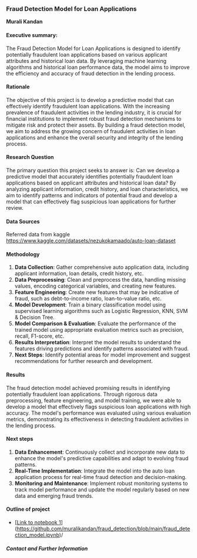 ### Fraud Detection Model for Loan Applications

**Murali Kandan**

#### Executive summary:
The Fraud Detection Model for Loan Applications is designed to identify potentially fraudulent loan applications based on various applicant attributes and historical loan data. By leveraging machine learning algorithms and historical loan performance data, the model aims to improve the efficiency and accuracy of fraud detection in the lending process.

#### Rationale
The objective of this project is to develop a predictive model that can effectively identify fraudulent loan applications. With the increasing prevalence of fraudulent activities in the lending industry, it is crucial for financial institutions to implement robust fraud detection mechanisms to mitigate risk and protect their assets. By building a fraud detection model, we aim to address the growing concern of fraudulent activities in loan applications and enhance the overall security and integrity of the lending process.

#### Research Question
The primary question this project seeks to answer is: Can we develop a predictive model that accurately identifies potentially fraudulent loan applications based on applicant attributes and historical loan data? By analyzing applicant information, credit history, and loan characteristics, we aim to identify patterns and indicators of potential fraud and develop a model that can effectively flag suspicious loan applications for further review.

#### Data Sources
Referred data from kaggle
https://www.kaggle.com/datasets/nezukokamaado/auto-loan-dataset

#### Methodology
1. **Data Collection**: Gather comprehensive auto application data, including applicant information, loan details, credit history, etc.
2. **Data Preprocessing**: Clean and preprocess the data, handling missing values, encoding categorical variables, and creating new features.
3. **Feature Engineering**: Create new features that may be indicative of fraud, such as debt-to-income ratio, loan-to-value ratio, etc.
4. **Model Development**: Train a binary classification model using supervised learning algorithms such as Logistic Regression, KNN, SVM & Decision Tree.
5. **Model Comparison & Evaluation**: Evaluate the performance of the trained model using appropriate evaluation metrics such as precision, recall, F1-score, etc.
6. **Results Interpretation**: Interpret the model results to understand the features driving predictions and identify patterns associated with fraud.
7. **Next Steps**: Identify potential areas for model improvement and suggest recommendations for further research and development.

#### Results
The fraud detection model achieved promising results in identifying potentially fraudulent loan applications. Through rigorous data preprocessing, feature engineering, and model training, we were able to develop a model that effectively flags suspicious loan applications with high accuracy. The model's performance was evaluated using various evaluation metrics, demonstrating its effectiveness in detecting fraudulent activities in the lending process.

#### Next steps
1. **Data Enhancement**: Continuously collect and incorporate new data to enhance the model's predictive capabilities and adapt to evolving fraud patterns.
2. **Real-Time Implementation**: Integrate the model into the auto loan application process for real-time fraud detection and decision-making.
3. **Monitoring and Maintenance**: Implement robust monitoring systems to track model performance and update the model regularly based on new data and emerging fraud trends.

#### Outline of project

- [[Link to notebook 1]()](https://github.com/muralikandan/fraud_detection/blob/main/fraud_detection_model.ipynb)/


##### Contact and Further Information
